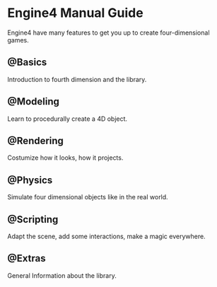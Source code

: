# Engine4 Manual Guide

Engine4 have many features to get you up to create four-dimensional games.

## @Basics

Introduction to fourth dimension and the library.

## @Modeling

Learn to procedurally create a 4D object.

## @Rendering

Costumize how it looks, how it projects.

## @Physics

Simulate four dimensional objects like in the real world.

## @Scripting

Adapt the scene, add some interactions, make a magic everywhere.

## @Extras

General Information about the library.